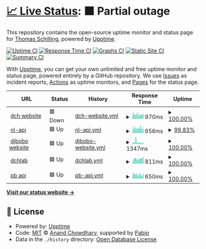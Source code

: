# [📈 Live Status](https://dchtools.github.io/uptimemonitor): <!--live status--> **🟧 Partial outage**

This repository contains the open-source uptime monitor and status page for [Thomas Schilling](https://www.dch.de), powered by [Upptime](https://github.com/upptime/upptime).

[![Uptime CI](https://github.com/dchtools/uptimemonitor/workflows/Uptime%20CI/badge.svg)](https://github.com/dchtools/uptimemonitor/actions?query=workflow%3A%22Uptime+CI%22)
[![Response Time CI](https://github.com/dchtools/uptimemonitor/workflows/Response%20Time%20CI/badge.svg)](https://github.com/dchtools/uptimemonitor/actions?query=workflow%3A%22Response+Time+CI%22)
[![Graphs CI](https://github.com/dchtools/uptimemonitor/workflows/Graphs%20CI/badge.svg)](https://github.com/dchtools/uptimemonitor/actions?query=workflow%3A%22Graphs+CI%22)
[![Static Site CI](https://github.com/dchtools/uptimemonitor/workflows/Static%20Site%20CI/badge.svg)](https://github.com/dchtools/uptimemonitor/actions?query=workflow%3A%22Static+Site+CI%22)
[![Summary CI](https://github.com/dchtools/uptimemonitor/workflows/Summary%20CI/badge.svg)](https://github.com/dchtools/uptimemonitor/actions?query=workflow%3A%22Summary+CI%22)

With [Upptime](https://upptime.js.org), you can get your own unlimited and free uptime monitor and status page, powered entirely by a GitHub repository. We use [Issues](https://github.com/dchtools/uptimemonitor/issues) as incident reports, [Actions](https://github.com/dchtools/uptimemonitor/actions) as uptime monitors, and [Pages](https://dchtools.github.io/uptimemonitor) for the status page.

<!--start: status pages-->
<!-- This summary is generated by Upptime (https://github.com/upptime/upptime) -->
<!-- Do not edit this manually, your changes will be overwritten -->
<!-- prettier-ignore -->
| URL | Status | History | Response Time | Uptime |
| --- | ------ | ------- | ------------- | ------ |
| <img alt="" src="https://icons.duckduckgo.com/ip3/www.dch.de.ico" height="13"> [dch website](https://www.dch.de/home) | 🟥 Down | [dch-website.yml](https://github.com/dchtools/uptimemonitor/commits/HEAD/history/dch-website.yml) | <details><summary><img alt="Response time graph" src="./graphs/dch-website/response-time-week.png" height="20"> 970ms</summary><br><a href="https://dchtools.github.io/uptimemonitor/history/dch-website"><img alt="Response time 965" src="https://img.shields.io/endpoint?url=https%3A%2F%2Fraw.githubusercontent.com%2Fdchtools%2Fuptimemonitor%2FHEAD%2Fapi%2Fdch-website%2Fresponse-time.json"></a><br><a href="https://dchtools.github.io/uptimemonitor/history/dch-website"><img alt="24-hour response time 1311" src="https://img.shields.io/endpoint?url=https%3A%2F%2Fraw.githubusercontent.com%2Fdchtools%2Fuptimemonitor%2FHEAD%2Fapi%2Fdch-website%2Fresponse-time-day.json"></a><br><a href="https://dchtools.github.io/uptimemonitor/history/dch-website"><img alt="7-day response time 970" src="https://img.shields.io/endpoint?url=https%3A%2F%2Fraw.githubusercontent.com%2Fdchtools%2Fuptimemonitor%2FHEAD%2Fapi%2Fdch-website%2Fresponse-time-week.json"></a><br><a href="https://dchtools.github.io/uptimemonitor/history/dch-website"><img alt="30-day response time 965" src="https://img.shields.io/endpoint?url=https%3A%2F%2Fraw.githubusercontent.com%2Fdchtools%2Fuptimemonitor%2FHEAD%2Fapi%2Fdch-website%2Fresponse-time-month.json"></a><br><a href="https://dchtools.github.io/uptimemonitor/history/dch-website"><img alt="1-year response time 965" src="https://img.shields.io/endpoint?url=https%3A%2F%2Fraw.githubusercontent.com%2Fdchtools%2Fuptimemonitor%2FHEAD%2Fapi%2Fdch-website%2Fresponse-time-year.json"></a></details> | <details><summary><a href="https://dchtools.github.io/uptimemonitor/history/dch-website">100.00%</a></summary><a href="https://dchtools.github.io/uptimemonitor/history/dch-website"><img alt="All-time uptime 95.76%" src="https://img.shields.io/endpoint?url=https%3A%2F%2Fraw.githubusercontent.com%2Fdchtools%2Fuptimemonitor%2FHEAD%2Fapi%2Fdch-website%2Fuptime.json"></a><br><a href="https://dchtools.github.io/uptimemonitor/history/dch-website"><img alt="24-hour uptime 99.98%" src="https://img.shields.io/endpoint?url=https%3A%2F%2Fraw.githubusercontent.com%2Fdchtools%2Fuptimemonitor%2FHEAD%2Fapi%2Fdch-website%2Fuptime-day.json"></a><br><a href="https://dchtools.github.io/uptimemonitor/history/dch-website"><img alt="7-day uptime 100.00%" src="https://img.shields.io/endpoint?url=https%3A%2F%2Fraw.githubusercontent.com%2Fdchtools%2Fuptimemonitor%2FHEAD%2Fapi%2Fdch-website%2Fuptime-week.json"></a><br><a href="https://dchtools.github.io/uptimemonitor/history/dch-website"><img alt="30-day uptime 95.76%" src="https://img.shields.io/endpoint?url=https%3A%2F%2Fraw.githubusercontent.com%2Fdchtools%2Fuptimemonitor%2FHEAD%2Fapi%2Fdch-website%2Fuptime-month.json"></a><br><a href="https://dchtools.github.io/uptimemonitor/history/dch-website"><img alt="1-year uptime 95.76%" src="https://img.shields.io/endpoint?url=https%3A%2F%2Fraw.githubusercontent.com%2Fdchtools%2Fuptimemonitor%2FHEAD%2Fapi%2Fdch-website%2Fuptime-year.json"></a></details>
| <img alt="" src="https://icons.duckduckgo.com/ip3/api.djbobo.ch.ico" height="13"> [nl-api](https://api.djbobo.ch:433/api2/health) | 🟩 Up | [nl-api.yml](https://github.com/dchtools/uptimemonitor/commits/HEAD/history/nl-api.yml) | <details><summary><img alt="Response time graph" src="./graphs/nl-api/response-time-week.png" height="20"> 656ms</summary><br><a href="https://dchtools.github.io/uptimemonitor/history/nl-api"><img alt="Response time 1017" src="https://img.shields.io/endpoint?url=https%3A%2F%2Fraw.githubusercontent.com%2Fdchtools%2Fuptimemonitor%2FHEAD%2Fapi%2Fnl-api%2Fresponse-time.json"></a><br><a href="https://dchtools.github.io/uptimemonitor/history/nl-api"><img alt="24-hour response time 876" src="https://img.shields.io/endpoint?url=https%3A%2F%2Fraw.githubusercontent.com%2Fdchtools%2Fuptimemonitor%2FHEAD%2Fapi%2Fnl-api%2Fresponse-time-day.json"></a><br><a href="https://dchtools.github.io/uptimemonitor/history/nl-api"><img alt="7-day response time 656" src="https://img.shields.io/endpoint?url=https%3A%2F%2Fraw.githubusercontent.com%2Fdchtools%2Fuptimemonitor%2FHEAD%2Fapi%2Fnl-api%2Fresponse-time-week.json"></a><br><a href="https://dchtools.github.io/uptimemonitor/history/nl-api"><img alt="30-day response time 1017" src="https://img.shields.io/endpoint?url=https%3A%2F%2Fraw.githubusercontent.com%2Fdchtools%2Fuptimemonitor%2FHEAD%2Fapi%2Fnl-api%2Fresponse-time-month.json"></a><br><a href="https://dchtools.github.io/uptimemonitor/history/nl-api"><img alt="1-year response time 1017" src="https://img.shields.io/endpoint?url=https%3A%2F%2Fraw.githubusercontent.com%2Fdchtools%2Fuptimemonitor%2FHEAD%2Fapi%2Fnl-api%2Fresponse-time-year.json"></a></details> | <details><summary><a href="https://dchtools.github.io/uptimemonitor/history/nl-api">99.83%</a></summary><a href="https://dchtools.github.io/uptimemonitor/history/nl-api"><img alt="All-time uptime 95.61%" src="https://img.shields.io/endpoint?url=https%3A%2F%2Fraw.githubusercontent.com%2Fdchtools%2Fuptimemonitor%2FHEAD%2Fapi%2Fnl-api%2Fuptime.json"></a><br><a href="https://dchtools.github.io/uptimemonitor/history/nl-api"><img alt="24-hour uptime 100.00%" src="https://img.shields.io/endpoint?url=https%3A%2F%2Fraw.githubusercontent.com%2Fdchtools%2Fuptimemonitor%2FHEAD%2Fapi%2Fnl-api%2Fuptime-day.json"></a><br><a href="https://dchtools.github.io/uptimemonitor/history/nl-api"><img alt="7-day uptime 99.83%" src="https://img.shields.io/endpoint?url=https%3A%2F%2Fraw.githubusercontent.com%2Fdchtools%2Fuptimemonitor%2FHEAD%2Fapi%2Fnl-api%2Fuptime-week.json"></a><br><a href="https://dchtools.github.io/uptimemonitor/history/nl-api"><img alt="30-day uptime 95.61%" src="https://img.shields.io/endpoint?url=https%3A%2F%2Fraw.githubusercontent.com%2Fdchtools%2Fuptimemonitor%2FHEAD%2Fapi%2Fnl-api%2Fuptime-month.json"></a><br><a href="https://dchtools.github.io/uptimemonitor/history/nl-api"><img alt="1-year uptime 95.61%" src="https://img.shields.io/endpoint?url=https%3A%2F%2Fraw.githubusercontent.com%2Fdchtools%2Fuptimemonitor%2FHEAD%2Fapi%2Fnl-api%2Fuptime-year.json"></a></details>
| <img alt="" src="https://icons.duckduckgo.com/ip3/www.djbobo.ch.ico" height="13"> [djbobo website](https://www.djbobo.ch) | 🟩 Up | [djbobo-website.yml](https://github.com/dchtools/uptimemonitor/commits/HEAD/history/djbobo-website.yml) | <details><summary><img alt="Response time graph" src="./graphs/djbobo-website/response-time-week.png" height="20"> 1347ms</summary><br><a href="https://dchtools.github.io/uptimemonitor/history/djbobo-website"><img alt="Response time 1425" src="https://img.shields.io/endpoint?url=https%3A%2F%2Fraw.githubusercontent.com%2Fdchtools%2Fuptimemonitor%2FHEAD%2Fapi%2Fdjbobo-website%2Fresponse-time.json"></a><br><a href="https://dchtools.github.io/uptimemonitor/history/djbobo-website"><img alt="24-hour response time 1378" src="https://img.shields.io/endpoint?url=https%3A%2F%2Fraw.githubusercontent.com%2Fdchtools%2Fuptimemonitor%2FHEAD%2Fapi%2Fdjbobo-website%2Fresponse-time-day.json"></a><br><a href="https://dchtools.github.io/uptimemonitor/history/djbobo-website"><img alt="7-day response time 1347" src="https://img.shields.io/endpoint?url=https%3A%2F%2Fraw.githubusercontent.com%2Fdchtools%2Fuptimemonitor%2FHEAD%2Fapi%2Fdjbobo-website%2Fresponse-time-week.json"></a><br><a href="https://dchtools.github.io/uptimemonitor/history/djbobo-website"><img alt="30-day response time 1425" src="https://img.shields.io/endpoint?url=https%3A%2F%2Fraw.githubusercontent.com%2Fdchtools%2Fuptimemonitor%2FHEAD%2Fapi%2Fdjbobo-website%2Fresponse-time-month.json"></a><br><a href="https://dchtools.github.io/uptimemonitor/history/djbobo-website"><img alt="1-year response time 1425" src="https://img.shields.io/endpoint?url=https%3A%2F%2Fraw.githubusercontent.com%2Fdchtools%2Fuptimemonitor%2FHEAD%2Fapi%2Fdjbobo-website%2Fresponse-time-year.json"></a></details> | <details><summary><a href="https://dchtools.github.io/uptimemonitor/history/djbobo-website">100.00%</a></summary><a href="https://dchtools.github.io/uptimemonitor/history/djbobo-website"><img alt="All-time uptime 95.76%" src="https://img.shields.io/endpoint?url=https%3A%2F%2Fraw.githubusercontent.com%2Fdchtools%2Fuptimemonitor%2FHEAD%2Fapi%2Fdjbobo-website%2Fuptime.json"></a><br><a href="https://dchtools.github.io/uptimemonitor/history/djbobo-website"><img alt="24-hour uptime 100.00%" src="https://img.shields.io/endpoint?url=https%3A%2F%2Fraw.githubusercontent.com%2Fdchtools%2Fuptimemonitor%2FHEAD%2Fapi%2Fdjbobo-website%2Fuptime-day.json"></a><br><a href="https://dchtools.github.io/uptimemonitor/history/djbobo-website"><img alt="7-day uptime 100.00%" src="https://img.shields.io/endpoint?url=https%3A%2F%2Fraw.githubusercontent.com%2Fdchtools%2Fuptimemonitor%2FHEAD%2Fapi%2Fdjbobo-website%2Fuptime-week.json"></a><br><a href="https://dchtools.github.io/uptimemonitor/history/djbobo-website"><img alt="30-day uptime 95.76%" src="https://img.shields.io/endpoint?url=https%3A%2F%2Fraw.githubusercontent.com%2Fdchtools%2Fuptimemonitor%2FHEAD%2Fapi%2Fdjbobo-website%2Fuptime-month.json"></a><br><a href="https://dchtools.github.io/uptimemonitor/history/djbobo-website"><img alt="1-year uptime 95.76%" src="https://img.shields.io/endpoint?url=https%3A%2F%2Fraw.githubusercontent.com%2Fdchtools%2Fuptimemonitor%2FHEAD%2Fapi%2Fdjbobo-website%2Fuptime-year.json"></a></details>
| <img alt="" src="https://icons.duckduckgo.com/ip3/lab.dch.de.ico" height="13"> [dchlab](https://lab.dch.de:8081) | 🟩 Up | [dchlab.yml](https://github.com/dchtools/uptimemonitor/commits/HEAD/history/dchlab.yml) | <details><summary><img alt="Response time graph" src="./graphs/dchlab/response-time-week.png" height="20"> 811ms</summary><br><a href="https://dchtools.github.io/uptimemonitor/history/dchlab"><img alt="Response time 824" src="https://img.shields.io/endpoint?url=https%3A%2F%2Fraw.githubusercontent.com%2Fdchtools%2Fuptimemonitor%2FHEAD%2Fapi%2Fdchlab%2Fresponse-time.json"></a><br><a href="https://dchtools.github.io/uptimemonitor/history/dchlab"><img alt="24-hour response time 1067" src="https://img.shields.io/endpoint?url=https%3A%2F%2Fraw.githubusercontent.com%2Fdchtools%2Fuptimemonitor%2FHEAD%2Fapi%2Fdchlab%2Fresponse-time-day.json"></a><br><a href="https://dchtools.github.io/uptimemonitor/history/dchlab"><img alt="7-day response time 811" src="https://img.shields.io/endpoint?url=https%3A%2F%2Fraw.githubusercontent.com%2Fdchtools%2Fuptimemonitor%2FHEAD%2Fapi%2Fdchlab%2Fresponse-time-week.json"></a><br><a href="https://dchtools.github.io/uptimemonitor/history/dchlab"><img alt="30-day response time 824" src="https://img.shields.io/endpoint?url=https%3A%2F%2Fraw.githubusercontent.com%2Fdchtools%2Fuptimemonitor%2FHEAD%2Fapi%2Fdchlab%2Fresponse-time-month.json"></a><br><a href="https://dchtools.github.io/uptimemonitor/history/dchlab"><img alt="1-year response time 824" src="https://img.shields.io/endpoint?url=https%3A%2F%2Fraw.githubusercontent.com%2Fdchtools%2Fuptimemonitor%2FHEAD%2Fapi%2Fdchlab%2Fresponse-time-year.json"></a></details> | <details><summary><a href="https://dchtools.github.io/uptimemonitor/history/dchlab">100.00%</a></summary><a href="https://dchtools.github.io/uptimemonitor/history/dchlab"><img alt="All-time uptime 100.00%" src="https://img.shields.io/endpoint?url=https%3A%2F%2Fraw.githubusercontent.com%2Fdchtools%2Fuptimemonitor%2FHEAD%2Fapi%2Fdchlab%2Fuptime.json"></a><br><a href="https://dchtools.github.io/uptimemonitor/history/dchlab"><img alt="24-hour uptime 100.00%" src="https://img.shields.io/endpoint?url=https%3A%2F%2Fraw.githubusercontent.com%2Fdchtools%2Fuptimemonitor%2FHEAD%2Fapi%2Fdchlab%2Fuptime-day.json"></a><br><a href="https://dchtools.github.io/uptimemonitor/history/dchlab"><img alt="7-day uptime 100.00%" src="https://img.shields.io/endpoint?url=https%3A%2F%2Fraw.githubusercontent.com%2Fdchtools%2Fuptimemonitor%2FHEAD%2Fapi%2Fdchlab%2Fuptime-week.json"></a><br><a href="https://dchtools.github.io/uptimemonitor/history/dchlab"><img alt="30-day uptime 100.00%" src="https://img.shields.io/endpoint?url=https%3A%2F%2Fraw.githubusercontent.com%2Fdchtools%2Fuptimemonitor%2FHEAD%2Fapi%2Fdchlab%2Fuptime-month.json"></a><br><a href="https://dchtools.github.io/uptimemonitor/history/dchlab"><img alt="1-year uptime 100.00%" src="https://img.shields.io/endpoint?url=https%3A%2F%2Fraw.githubusercontent.com%2Fdchtools%2Fuptimemonitor%2FHEAD%2Fapi%2Fdchlab%2Fuptime-year.json"></a></details>
| <img alt="" src="https://icons.duckduckgo.com/ip3/dev.dch.de.ico" height="13"> [pb api](https://dev.dch.de:8083/up.txt) | 🟩 Up | [pb-api.yml](https://github.com/dchtools/uptimemonitor/commits/HEAD/history/pb-api.yml) | <details><summary><img alt="Response time graph" src="./graphs/pb-api/response-time-week.png" height="20"> 650ms</summary><br><a href="https://dchtools.github.io/uptimemonitor/history/pb-api"><img alt="Response time 637" src="https://img.shields.io/endpoint?url=https%3A%2F%2Fraw.githubusercontent.com%2Fdchtools%2Fuptimemonitor%2FHEAD%2Fapi%2Fpb-api%2Fresponse-time.json"></a><br><a href="https://dchtools.github.io/uptimemonitor/history/pb-api"><img alt="24-hour response time 861" src="https://img.shields.io/endpoint?url=https%3A%2F%2Fraw.githubusercontent.com%2Fdchtools%2Fuptimemonitor%2FHEAD%2Fapi%2Fpb-api%2Fresponse-time-day.json"></a><br><a href="https://dchtools.github.io/uptimemonitor/history/pb-api"><img alt="7-day response time 650" src="https://img.shields.io/endpoint?url=https%3A%2F%2Fraw.githubusercontent.com%2Fdchtools%2Fuptimemonitor%2FHEAD%2Fapi%2Fpb-api%2Fresponse-time-week.json"></a><br><a href="https://dchtools.github.io/uptimemonitor/history/pb-api"><img alt="30-day response time 637" src="https://img.shields.io/endpoint?url=https%3A%2F%2Fraw.githubusercontent.com%2Fdchtools%2Fuptimemonitor%2FHEAD%2Fapi%2Fpb-api%2Fresponse-time-month.json"></a><br><a href="https://dchtools.github.io/uptimemonitor/history/pb-api"><img alt="1-year response time 637" src="https://img.shields.io/endpoint?url=https%3A%2F%2Fraw.githubusercontent.com%2Fdchtools%2Fuptimemonitor%2FHEAD%2Fapi%2Fpb-api%2Fresponse-time-year.json"></a></details> | <details><summary><a href="https://dchtools.github.io/uptimemonitor/history/pb-api">100.00%</a></summary><a href="https://dchtools.github.io/uptimemonitor/history/pb-api"><img alt="All-time uptime 95.66%" src="https://img.shields.io/endpoint?url=https%3A%2F%2Fraw.githubusercontent.com%2Fdchtools%2Fuptimemonitor%2FHEAD%2Fapi%2Fpb-api%2Fuptime.json"></a><br><a href="https://dchtools.github.io/uptimemonitor/history/pb-api"><img alt="24-hour uptime 100.00%" src="https://img.shields.io/endpoint?url=https%3A%2F%2Fraw.githubusercontent.com%2Fdchtools%2Fuptimemonitor%2FHEAD%2Fapi%2Fpb-api%2Fuptime-day.json"></a><br><a href="https://dchtools.github.io/uptimemonitor/history/pb-api"><img alt="7-day uptime 100.00%" src="https://img.shields.io/endpoint?url=https%3A%2F%2Fraw.githubusercontent.com%2Fdchtools%2Fuptimemonitor%2FHEAD%2Fapi%2Fpb-api%2Fuptime-week.json"></a><br><a href="https://dchtools.github.io/uptimemonitor/history/pb-api"><img alt="30-day uptime 95.66%" src="https://img.shields.io/endpoint?url=https%3A%2F%2Fraw.githubusercontent.com%2Fdchtools%2Fuptimemonitor%2FHEAD%2Fapi%2Fpb-api%2Fuptime-month.json"></a><br><a href="https://dchtools.github.io/uptimemonitor/history/pb-api"><img alt="1-year uptime 95.66%" src="https://img.shields.io/endpoint?url=https%3A%2F%2Fraw.githubusercontent.com%2Fdchtools%2Fuptimemonitor%2FHEAD%2Fapi%2Fpb-api%2Fuptime-year.json"></a></details>

<!--end: status pages-->

[**Visit our status website →**](https://dchtools.github.io/uptimemonitor)

## 📄 License

- Powered by: [Upptime](https://github.com/upptime/upptime)
- Code: [MIT](./LICENSE) © [Anand Chowdhary](https://anandchowdhary.com), supported by [Pabio](https://pabio.com)
- Data in the `./history` directory: [Open Database License](https://opendatacommons.org/licenses/odbl/1-0/)
